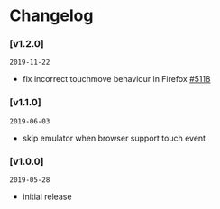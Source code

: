 # Changelog

### [v1.2.0]
`2019-11-22`

- fix incorrect touchmove behaviour in Firefox [\#5118](https://github.com/flykizz/buri/pull/5118)

### [v1.1.0]
`2019-06-03`

- skip emulator when browser support touch event

### [v1.0.0]
`2019-05-28`

- initial release
